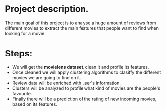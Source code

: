 # Project description.

The main goal of this project is to analyse a huge amount of reviews from different movies to extract the main features that people want to find when looking for a movie.

# Steps:

* We will get the **movielens dataset**, clean it and profile its features.
* Once cleaned we will apply clustering algorithms to clasiffy the different movies we are going to find on it.
* Review data will be enriched with user's information.
* Clusters will be analyzed to profile what kind of movies are the people's favourite.
* Finally there will be a prediction of the rating of new incoming movies, based on its features.
